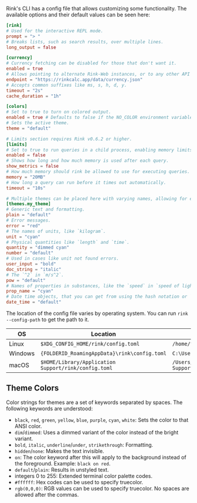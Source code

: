 
Rink's CLI has a config file that allows customizing some functionality. The available options and their default values can be seen here:

```toml
[rink]
# Used for the interactive REPL mode.
prompt = "> "
# Breaks lists, such as search results, over multiple lines.
long_output = false

[currency]
# Currency fetching can be disabled for those that don't want it.
enabled = true
# Allows pointing to alternate Rink-Web instances, or to any other API that offers a compatible format.
endpoint = "https://rinkcalc.app/data/currency.json"
# Accepts common suffixes like ms, s, h, d, y.
timeout = "2s"
cache_duration = "1h"

[colors]
# Set to true to turn on colored output.
enabled = true # Defaults to false if the NO_COLOR environment variable is set.
# Sets the active theme.
theme = "default"

# Limits section requires Rink v0.6.2 or higher.
[limits]
# Set to true to run queries in a child process, enabling memory limits and ctrl+C to cancel a query.
enabled = false
# Shows how long and how much memory is used after each query.
show_metrics = false
# How much memory should rink be allowed to use for executing queries. Supports multiple byte units.
memory = "20MB"
# How long a query can run before it times out automatically.
timeout = "10s"

# Multiple themes can be placed here with varying names, allowing for easy switching.
[themes.my_theme]
# Generic text and formatting.
plain = "default"
# Error messages.
error = "red"
# The names of units, like `kilogram`.
unit = "cyan"
# Physical quantities like `length` and `time`.
quantity = "dimmed cyan"
number = "default"
# Used in cases like unit not found errors.
user_input = "bold"
doc_string = "italic"
# The `^2` in `m/s^2`.
pow = "default"
# Names of properties in substances, like the `speed` in `speed of light`.
prop_name = "cyan"
# Date time objects, that you can get from using the hash notation or `now`.
date_time = "default"
```

The location of the config file varies by operating system. You can run `rink --config-path` to get the path to it.

| OS      | Location                                             | Example                                                       |
| ------- | ---------------------------------------------------- | ------------------------------------------------------------- |
| Linux   | `$XDG_CONFIG_HOME/rink/config.toml`                  | `/home/tiffany/.config/rink/config.toml`                      |
| Windows | `{FOLDERID_RoamingAppData}\rink\config.toml`         | `C:\Users\Tiffany\AppData\Roaming\rink\config.toml`           |
| macOS   | `$HOME/Library/Application Support/rink/config.toml` | `/Users/Tiffany/Library/Application Support/rink/config.toml` |

## Theme Colors

Color strings for themes are a set of keywords separated by spaces. The following keywords are understood:

- `black`, `red`, `green`, `yellow`, `blue`, `purple`, `cyan`, `white`: Sets the color to that ANSI color.
- `dim`/`dimmed`: Uses a dimmed variant of the color instead of the bright variant.
- `bold`, `italic`, `underline`/`under`, `strikethrough`: Formatting.
- `hidden`/`none`: Makes the text invisible.
- `on`: The color keyword after this will apply to the background instead of the foreground. Example: `black on red`.
- `default`/`plain`: Results in unstyled text.
- integers 0 to 255: Extended terminal color palette codes.
- `#ffffff`: Hex codes can be used to specify truecolor.
- `rgb(0,0,0)`: RGB values can be used to specify truecolor. No spaces are allowed after the commas.

